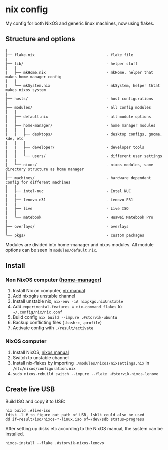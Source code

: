 # nix config

My config for both NixOS and generic linux machines, now using flakes.

## Structure and options

```
|
├── flake.nix                                - flake file
|
├── lib/                                     - helper stuff
|   |
|   ├── mkHome.nix                           - mkHome, helper that makes home-manager config
|   |
|   └── mkSystem.nix                         - mkSystem, helper thtat makes nixos system
|
├── hosts/                                   - host configurations
|
├── modules/                                 - all config modules
|   |
|   ├── default.nix                          - all module options
|   |
|   ├── home-manager/                        - home manager modules
|   |   |
|   |   ├── desktops/                        - desktop configs, gnome, kde, etc
|   |   |
|   |   ├── developer/                       - developer tools
|   |   |
|   |   └── users/                           - different user settings
|   |
|   └── nixos/                               - nixos modules, same directory structure as home manager
│
├── machines/                                - hardware dependant config for different machines
|   |
|   ├── intel-nuc                            - Intel NUC
|   |
|   ├── lenovo-e31                           - Lenovo E31
|   |
|   ├── live                                 - Live ISO
|   |
|   └── matebook                             - Huawei Matebook Pro
|
├── overlays/                                - overlays
|
└── pkgs/                                    - custom packages
```

Modules are divided into home-manager and nixos modules.
All module options can be seen in `modules/default.nix`.

## Install

### Non NixOS computer ([home-manager](https://github.com/nix-community/home-manager))

1. Install Nix on computer, [nix manual](https://nixos.org/manual/nix/stable/)
2. Add nixpgks unstable channel
3. Install unstable nix, `nix-env -iA nixpkgs.nixUnstable`
4. Add `experimental-features = nix-command flakes` to `~/.config/nix/nix.conf`
5. Build config `nix build --impure .#storvik-ubuntu`
6. Backup conflicting files (`.bashrc`, `.profile`)
7. Activate config with `./result/activate`

### NixOS computer

1. Install NixOS, [nixos manual](https://nixos.org/manual/nixos/stable/)
2. Switch to unstable channel
3. Install nix-flakes by importing `./modules/nixos/nixsettings.nix` in `/etc/nixos/configuration.nix`
4. `sudo nixos-rebuild switch --impure --flake .#storvik-nixos-lenovo`


## Create live USB

Build ISO and copy it to USB:

``` shell
nix build .#live-iso
fdisk -l # to figure out path of USB, lsblk could also be used
dd if=result/iso/nixos-*-linux.iso of=/dev/sdb status=progress
```

After setting up disks etc according to the NixOS manual, the system can be installed.

``` shell
nixos-install --flake .#storvik-nixos-lenovo
```
